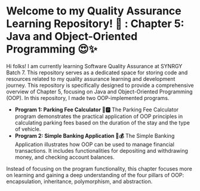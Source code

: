 # Welcome to my Quality Assurance Learning Repository! 🚀 : Chapter 5: Java and Object-Oriented Programming 😍✨

Hi folks! I am currently learning Software Quality Assurance at SYNRGY Batch 7. This repository serves as a dedicated space for storing code and resources related to my quality assurance learning and development journey. This repository is specifically designed to provide a comprehensive overview of Chapter 5, focusing on Java and Object-Oriented Programming (OOP). In this repository, I made two OOP-implemented programs.

* **Program 1: Parking Fee Calculator 🚗🅿️**
The Parking Fee Calculator program demonstrates the practical application of OOP principles in calculating parking fees based on the duration of the stay and the type of vehicle. 
* **Program 2: Simple Banking Application 🏦💰**
The Simple Banking Application illustrates how OOP can be used to manage financial transactions. It includes functionalities for depositing and withdrawing money, and checking account balances.

Instead of focusing on the program functionality, this chapter focuses more on learning and gaining a deep understanding of the four pillars of OOP: encapsulation, inheritance, polymorphism, and abstraction. 
